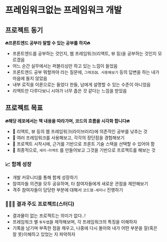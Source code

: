 # 프레임워크없는 프레임워크 개발

## 프로젝트 동기

<b> 🔥프론트엔드 공부라 말할 수 있는 공부를 하자🔥</b>

- 프론트엔드를 공부하는 것인지, 웹 프레임워크(리액트, 뷰 등)을 공부하는 것인지 모르겠음
- 어느 순간 실무에서는 퍼블리싱만 하고 있는 느낌이 들었음
- 프론트엔드 공부 뭐할꺼야 라는 질문에, `그래프QL 사용해보기` 등의 답변을 하는 내가 마음에 들지 않았음
- 내부 로직을 이론으로는 들었다 한들, 남에게 설명할 수 있는 수준이 아니었음
- 리액트만 다루다보니 시야가 너무 좁은 것 같다는 느낌을 받았음
  <br/>

## 프로젝트 목표

<b> 🔥해당 레포에서는 책 내용을 따라가며, 코드의 흐름을 시각화 합니다🔥</b>

- 📌 리액트, 뷰 등의 웹 프레임워크(라이브러리)에 의존적인 공부를 낮추는 것
- 📌 여러 프레임워크를 사용해보고, 각각의 장단점을 경험해보기
- 📌 프로젝트 시작시에, 근거를 기반으로 프론트 기술 스택을 선택할 수 있어야 함
- 📌 최종적으로, `세미-리액트` 를 만들어보고 그것을 기반으로 프로젝트를 해보는 것

### 📈 함께 성장

- 개발 커뮤니티를 통해 함께 성장하기
- 참여자들 의견을 모두 공유하며, 타 참여자들에게 새로운 관점을 제안해보기
- 격주 참여자들이 담당한 부분에 대해서 `코드잼-세미나` 진행하기

### 🧑🏻‍💻 결과 주도 프로젝트(스터디)

- 결과물이 없는 프로젝트는 의미가 없다..!
- 프레임워크 별 `투두앱`을 제작해보며, 각 프레임워크의 특징을 이해하자
- 기록을 남기며 부족한 점을 채우고, 나중에 다시 돌아와 내가 어떤 부분을 잘(혹은 잘 못)이해하고 있었는 지 파악하자
